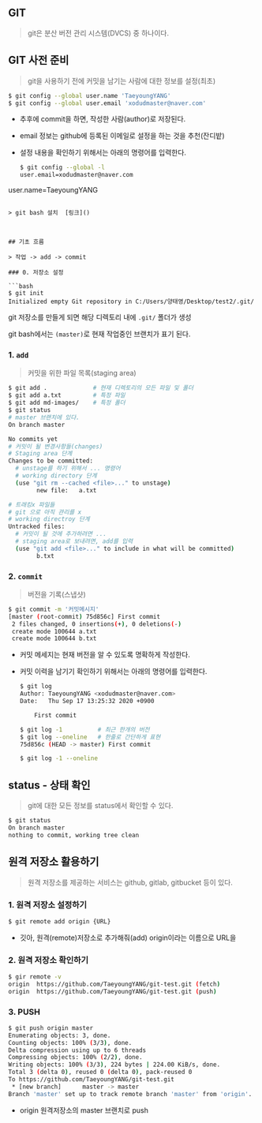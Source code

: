 ## GIT

> git은 분산 버전 관리 시스템(DVCS) 중 하나이다.

## GIT 사전 준비

> git을 사용하기 전에 커밋을 남기는 사람에 대한 정보를 설정(최초)

```bash
$ git config --global user.name 'TaeyoungYANG'
$ git config --global user.email 'xodudmaster@naver.com'
```

* 추후에 commit을 하면, 작성한 사람(author)로 저장된다.

* email 정보는 github에 등록된 이메일로 설정을 하는 것을 추천(잔디밭)

* 설정 내용을 확인하기 위해서는 아래의 명령어를 입력한다.

  ```bash
  $ git config --global -l
  user.email=xodudmaster@naver.com
user.name=TaeyoungYANG
  ```
  
  > git bash 설치  [링크]()



## 기초 흐름

> 작업 -> add -> commit

### 0. 저장소 설정

```bash
$ git init
Initialized empty Git repository in C:/Users/양태영/Desktop/test2/.git/
```

git 저장소를 만들게 되면 해당 디렉토리 내에 `.git/` 폴더가 생성

git bash에서는 `(master)`로 현재 작업중인 브랜치가 표기 된다.



### 1. `add`

> 커밋을 위한 파일 목록(staging area)

```bash
$ git add . 			# 현재 디렉토리의 모든 파일 및 폴더
$ git add a.txt 		# 특정 파일
$ git add md-images/ 	# 특정 폴더
$ git status
# master 브랜치에 있다.
On branch master

No commits yet
# 커밋이 될 변경사항들(changes)
# Staging area 단계
Changes to be committed:
  # unstage를 하기 위해서 ... 명령어
  # working directory 단계
  (use "git rm --cached <file>..." to unstage)
        new file:   a.txt

# 트래킹x 파일들
# git 으로 아직 관리를 x
# working directroy 단계
Untracked files:
  # 커밋이 될 것에 추가하려면 ...
  # staging area로 보내려면, add를 입력
  (use "git add <file>..." to include in what will be committed)
        b.txt
```



### 2. `commit`

> 버전을 기록(스냅샷)

```bash
$ git commit -m '커밋메시지'
[master (root-commit) 75d856c] First commit
 2 files changed, 0 insertions(+), 0 deletions(-)
 create mode 100644 a.txt
 create mode 100644 b.txt
```

* 커밋 메세지는 현재 버전을 알 수 있도록 명확하게 작성한다.

* 커밋 이력을 남기기 확인하기 위해서는 아래의 명령어를 입력한다.

  ```bash
  $ git log
  Author: TaeyoungYANG <xodudmaster@naver.com>
  Date:   Thu Sep 17 13:25:32 2020 +0900
  
      First commit
  
  $ git log -1 			# 최근 한개의 버전
  $ git log --oneline 	# 한줄로 간단하게 표현
  75d856c (HEAD -> master) First commit
  
  $ git log -1 --oneline
  ```



## status - 상태 확인

> git에 대한 모든 정보를 status에서 확인할 수 있다.

``` bash
$ git status
On branch master
nothing to commit, working tree clean
```



## 원격 저장소 활용하기

> 원격 저장소를 제공하는 서비스는 github, gitlab, gitbucket 등이 있다.

### 1. 원격 저장소 설정하기

```bash
$ git remote add origin {URL}
```

* 깃아, 원격(remote)저장소로 추가해줘(add) origin이라는 이름으로 URL을

### 2. 원격 저장소 확인하기

```bash
$ gir remote -v
origin  https://github.com/TaeyoungYANG/git-test.git (fetch)
origin  https://github.com/TaeyoungYANG/git-test.git (push)
```

### 3. PUSH

```bash
$ git push origin master
Enumerating objects: 3, done.
Counting objects: 100% (3/3), done.
Delta compression using up to 6 threads
Compressing objects: 100% (2/2), done.
Writing objects: 100% (3/3), 224 bytes | 224.00 KiB/s, done.
Total 3 (delta 0), reused 0 (delta 0), pack-reused 0
To https://github.com/TaeyoungYANG/git-test.git
 * [new branch]      master -> master
Branch 'master' set up to track remote branch 'master' from 'origin'.
```

* origin 원격저장소의 master 브랜치로 push


